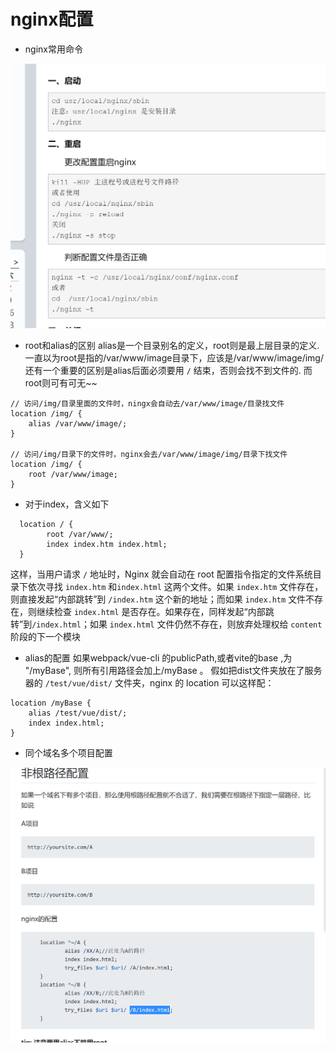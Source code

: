 # nginx配置
- nginx常用命令

![](../../public/2.png)
- root和alias的区别
alias是一个目录别名的定义，root则是最上层目录的定义.<br>
一直以为root是指的/var/www/image目录下，应该是/var/www/image/img/ <br>
还有一个重要的区别是alias后面必须要用 `/` 结束，否则会找不到文件的.  而root则可有可无~~
```
// 访问/img/目录里面的文件时，ningx会自动去/var/www/image/目录找文件
location /img/ {
    alias /var/www/image/;
}

// 访问/img/目录下的文件时，nginx会去/var/www/image/img/目录下找文件
location /img/ {
    root /var/www/image;
}
```

- 对于index，含义如下

```
  location / {
        root /var/www/;
        index index.htm index.html;
  }
```

这样，当用户请求 `/` 地址时，Nginx 就会自动在 root 配置指令指定的文件系统目录下依次寻找 `index.htm` 和`index.html` 这两个文件。如果 `index.htm` 文件存在，则直接发起“内部跳转”到 `/index.htm` 这个新的地址；而如果 `index.htm` 文件不存在，则继续检查 `index.html` 是否存在。如果存在，同样发起“内部跳转”到`/index.html`；如果 `index.html` 文件仍然不存在，则放弃处理权给 `content` 阶段的下一个模块

- alias的配置
如果webpack/vue-cli 的publicPath,或者vite的base ,为 "/myBase", 则所有引用路径会加上/myBase 。
假如把dist文件夹放在了服务器的 `/test/vue/dist/` 文件夹，nginx 的 location 可以这样配：

```
location /myBase {
    alias /test/vue/dist/;
    index index.html;
}
```


- 同个域名多个项目配置

![](../../public/1.png)



